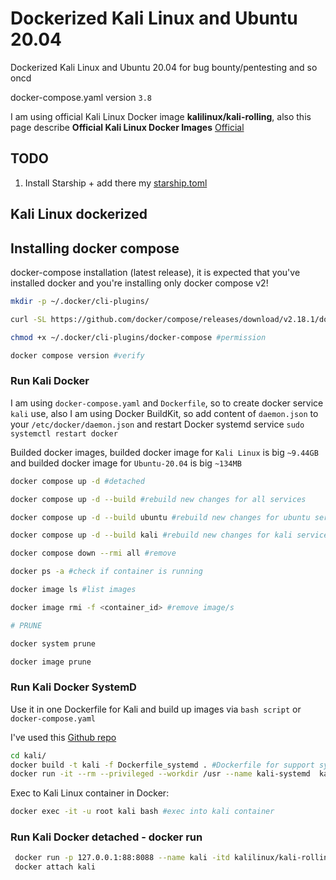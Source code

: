 # Dockerized Kali Linux and Ubuntu 20.04

Dockerized Kali Linux and Ubuntu 20.04 for bug bounty/pentesting and so oncd 

docker-compose.yaml version `3.8`

I am using official Kali Linux Docker image **kalilinux/kali-rolling**, also this page describe **Official Kali Linux Docker Images** [Official](https://www.kali.org/docs/containers/official-kalilinux-docker-images/)

## TODO

1. Install Starship + add there my [starship.toml](https://github.com/jz543fm/starship-conf)

## Kali Linux dockerized

## Installing docker compose


docker-compose installation (latest release), it is expected that you've installed docker and you're installing only docker compose v2!

```bash
mkdir -p ~/.docker/cli-plugins/

curl -SL https://github.com/docker/compose/releases/download/v2.18.1/docker-compose-linux-x86_64 -o ~/.docker/cli-plugins/docker-compose

chmod +x ~/.docker/cli-plugins/docker-compose #permission

docker compose version #verify
```

### Run Kali Docker

I am using `docker-compose.yaml` and `Dockerfile`, so to create docker service `kali` use, also I am using Docker BuildKit, so add content of  `daemon.json` to your `/etc/docker/daemon.json` and restart Docker systemd service `sudo systemctl restart docker`

Builded docker images, builded docker image for `Kali Linux` is big `~9.44GB` and builded docker image for `Ubuntu-20.04` is big `~134MB`


```bash
docker compose up -d #detached

docker compose up -d --build #rebuild new changes for all services

docker compose up -d --build ubuntu #rebuild new changes for ubuntu service

docker compose up -d --build kali #rebuild new changes for kali service

docker compose down --rmi all #remove

docker ps -a #check if container is running

docker image ls #list images

docker image rmi -f <container_id> #remove image/s

# PRUNE

docker system prune 

docker image prune
```

### Run Kali Docker SystemD

Use it in one Dockerfile for Kali and build up images via `bash script` or `docker-compose.yaml`

I've used this [Github repo](https://github.com/AkihiroSuda/containerized-systemd)

```bash
cd kali/
docker build -t kali -f Dockerfile_systemd . #Dockerfile for support systemd in docker container
docker run -it --rm --privileged --workdir /usr --name kali-systemd  kali /bin/bash #Docker build
```


Exec to Kali Linux container in Docker: 

```bash
docker exec -it -u root kali bash #exec into kali container
```

### Run Kali Docker detached - docker run

```bash
 docker run -p 127.0.0.1:88:8088 --name kali -itd kalilinux/kali-rolling 
 docker attach kali
```